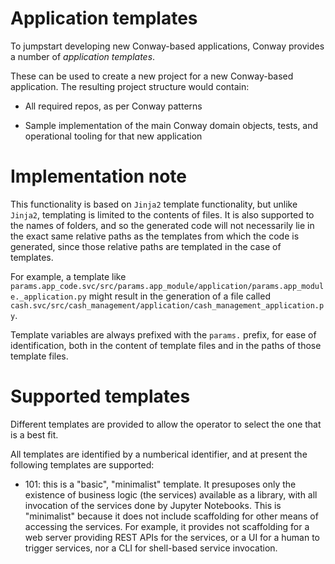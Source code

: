 # Application templates

To jumpstart developing new Conway-based applications, Conway provides a number of *application templates*.

These can be used to create a new project for a new Conway-based application. The resulting project structure would
contain:

* All required repos, as per Conway patterns

* Sample implementation of the main Conway domain objects, tests, and operational tooling for that new application

# Implementation note

This functionality is based on ``Jinja2`` template functionality, but unlike ``Jinja2``, templating is limited to the
contents of files. It is also supported to the names of folders, and so the generated code will not necessarily lie
in the exact same relative paths as the templates from which the code is generated, since those relative paths are templated
in the case of templates.

For example, a template like ``params.app_code.svc/src/params.app_module/application/params.app_module._application.py`` might
result in the generation of a file called ``cash.svc/src/cash_management/application/cash_management_application.py``.

Template variables are always prefixed with the ``params.`` prefix, for ease of identification, both in the content of
template files and in the paths of those template files.

# Supported templates

Different templates are provided to allow the operator to select the one that is a best fit.

All templates are identified by a numberical identifier, and at present the following templates are supported:

* 101: this is a "basic", "minimalist" template. It presuposes only the existence of business logic (the services) available
        as a library, with all invocation of the services done by Jupyter Notebooks. This is "minimalist" because it
        does not include scaffolding for other means of accessing the services. For example, it provides not scaffolding
        for a web server providing REST APIs for the services, or a UI for a human to trigger services, nor a CLI for 
        shell-based service invocation.